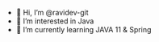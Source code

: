 - 👋 Hi, I’m @ravidev-git
- 👀 I’m interested in Java 
- 🌱 I’m currently learning JAVA 11 & Spring


<!---
ravidev-git/ravidev-git is a ✨ special ✨ repository because its `README.md` (this file) appears on your GitHub profile.
You can click the Preview link to take a look at your changes.
--->
